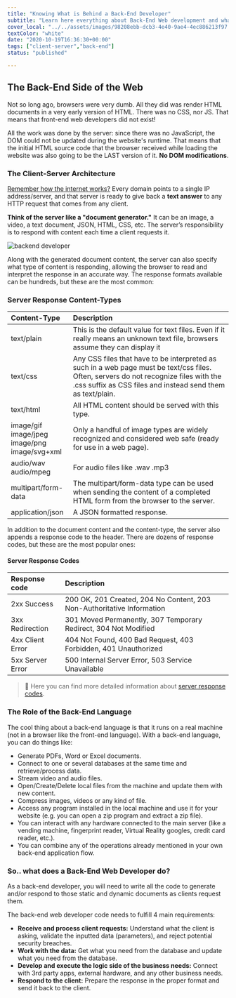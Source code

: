 ```yaml
---
title: "Knowing What is Behind a Back-End Developer"
subtitle: "Learn here everything about Back-End Web development and what it takes to become a Back-End developer"
cover_local: "../../assets/images/98208ebb-dcb3-4e40-9ae4-4ec886213f97.jpeg"
textColor: "white"
date: "2020-10-19T16:36:30+00:00"
tags: ["client-server","back-end"]
status: "published"

---
```


## The Back-End Side of the Web

Not so long ago, browsers were very dumb. All they did was render HTML documents in a very early version of HTML. There was no CSS, nor JS. That means that front-end web developers did not exist!

All the work was done by the server: since there was no JavaScript, the DOM could not be updated during the website's runtime. That means that the initial HTML source code that the browser received while loading the website was also going to be the LAST version of it. **No DOM modifications**.

### The Client-Server Architecture

[Remember how the internet works?](https://www.youtube.com/watch?v=UiBT3Kj8KBM) Every domain points to a single IP address/server, and that server is ready to give back a **text answer** to any HTTP request that comes from any client.

**Think of the server like a "document generator."** It can be an image, a video, a text document, JSON, HTML, CSS, etc. The server’s responsibility is to respond with content each time a client requests it.

![backend developer](https://github.com/breatheco-de/content/blob/master/src/assets/images/2c0000ef-2907-43cb-80ed-2ba4f194b83e.gif?raw=true)

Along with the generated document content, the server can also specify what type of content is responding, allowing the browser to read and interpret the response in an accurate way. The response formats available can be hundreds, but these are the most common:

### Server Response Content-Types

|Content-Type       |Description   |
|:------------------|:-----------------|
|text/plain          |This is the default value for text files. Even if it really means an unknown text file, browsers assume they can display it     |
|text/css      |Any CSS files that have to be interpreted as such in a web page must be text/css files. Often, servers do not recognize files with the .css suffix as CSS files and instead send them as text/plain.      |
|text/html        |All HTML content should be served with this type.     |
|image/gif<br>image/jpeg<br>image/png<br>image/svg+xml     |Only a handful of image types are widely recognized and considered web safe (ready for use in a web page).    |
|audio/wav<br>audio/mpeg     |For audio files like .wav .mp3    |
|multipart/form-data     |The multipart/form-data type can be used when sending the content of a completed HTML form from the browser to the server.    |
|application/json     |A JSON formatted response.     |

In addition to the document content and the content-type, the server also appends a response code to the header. There are dozens of response codes, but these are the most popular ones:

#### Server Response Codes

|Response code      |Description       |
|:------------------|:-----------------|
|2xx Success      |200 OK, 201 Created, 204 No Content, 203 Non-Authoritative Information    |
|3xx Redirection    |301 Moved Permanently, 307 Temporary Redirect, 304 Not Modified    |
|4xx Client Error    |404 Not Found, 400 Bad Request, 403 Forbidden, 401 Unauthorized    |
|5xx Server Error     |500 Internal Server Error, 503 Service Unavailable    |

> 🔗 Here you can find more detailed information about [server response codes](https://www.restapitutorial.com/httpstatuscodes.html).

### The Role of the Back-End Language

The cool thing about a back-end language is that it runs on a real machine (not in a browser like the front-end language). With a back-end language, you can do things like:

+ Generate PDFs, Word or Excel documents.
+ Connect to one or several databases at the same time and retrieve/process data.
+ Stream video and audio files.
+ Open/Create/Delete local files from the machine and update them with new content.
+ Compress images, videos or any kind of file.
+ Access any program installed in the local machine and use it for your website (e.g. you can open a zip program and extract a zip file).
+ You can interact with any hardware connected to the main server (like a vending machine, fingerprint reader, Virtual Reality googles, credit card reader, etc.).
+ You can combine any of the operations already mentioned in your own back-end application flow.
  
### So.. what does a Back-End Web Developer do?

As a back-end developer, you will need to write all the code to generate and/or respond to those static and dynamic documents as clients request them.

The back-end web developer code needs to fulfill 4 main requirements:

+ **Receive and process client requests:**  Understand what the client is asking, validate the inputted data (parameters), and reject potential security breaches.
+ **Work with the data:** Get what you need from the database and update what you need from the database.
+ **Develop and execute the logic side of the business needs:** Connect with 3rd party apps, external hardware, and any other business needs.
+ **Respond to the client:** Prepare the response in the proper format and send it back to the client.




